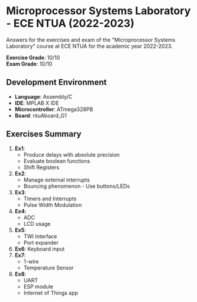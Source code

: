 # Microprocessor Systems Laboratory - ECE NTUA (2022-2023)

Answers for the exercises and exam of the "Microprocessor Systems Laboratory" course at ECE NTUA for the academic year 2022-2023.

**Exercise Grade**: 10/10  
**Exam Grade**: 10/10

## Development Environment

- **Language**: Assembly/C
- **IDE**: MPLAB X IDE
- **Microcontroller**: ATmega328PB
- **Board**: ntuAboard_G1

## Exercises Summary

1. **Ex1**: 
    - Produce delays with absolute precision
    - Evaluate boolean functions
    - Shift Registers 
2. **Ex2**: 
    - Manage external interrupts 
    - Bouncing phenomenon - Use buttons/LEDs
3. **Ex3**: 
    - Timers and Interrupts
    - Pulse Width Modulation
4. **Ex4**: 
    - ADC
    - LCD usage
5. **Ex5**: 
    - TWI Interface
    - Port expander
6. **Ex6**: Keyboard input
7. **Ex7**: 
    - 1-wire
    - Temperature Sensor
8. **Ex8**: 
    - UART
    - ESP module
    - Internet of Things app
